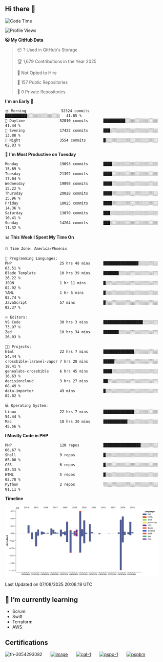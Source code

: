 ## Hi there 👋

<!--START_SECTION:waka-->
![Code Time](http://img.shields.io/badge/Code%20Time-11%2C515%20hrs%2041%20mins-blue)

![Profile Views](http://img.shields.io/badge/Profile%20Views-0-blue)

**🐱 My GitHub Data** 

> 📦 ? Used in GitHub's Storage 
 > 
> 🏆 1,679 Contributions in the Year 2025
 > 
> 🚫 Not Opted to Hire
 > 
> 📜 157 Public Repositories 
 > 
> 🔑 0 Private Repositories 
 > 
**I'm an Early 🐤** 

```text
🌞 Morning                52524 commits       ██████████░░░░░░░░░░░░░░░   41.85 % 
🌆 Daytime                52010 commits       ██████████░░░░░░░░░░░░░░░   41.44 % 
🌃 Evening                17422 commits       ███░░░░░░░░░░░░░░░░░░░░░░   13.88 % 
🌙 Night                  3554 commits        █░░░░░░░░░░░░░░░░░░░░░░░░   02.83 % 
```
📅 **I'm Most Productive on Tuesday** 

```text
Monday                   19693 commits       ████░░░░░░░░░░░░░░░░░░░░░   15.69 % 
Tuesday                  21392 commits       ████░░░░░░░░░░░░░░░░░░░░░   17.04 % 
Wednesday                19098 commits       ████░░░░░░░░░░░░░░░░░░░░░   15.22 % 
Thursday                 20028 commits       ████░░░░░░░░░░░░░░░░░░░░░   15.96 % 
Friday                   18025 commits       ████░░░░░░░░░░░░░░░░░░░░░   14.36 % 
Saturday                 13070 commits       ███░░░░░░░░░░░░░░░░░░░░░░   10.41 % 
Sunday                   14204 commits       ███░░░░░░░░░░░░░░░░░░░░░░   11.32 % 
```


📊 **This Week I Spent My Time On** 

```text
🕑︎ Time Zone: America/Phoenix

💬 Programming Languages: 
PHP                      25 hrs 48 mins      ████████████████░░░░░░░░░   63.51 % 
Blade Template           10 hrs 39 mins      ███████░░░░░░░░░░░░░░░░░░   26.22 % 
JSON                     1 hr 11 mins        █░░░░░░░░░░░░░░░░░░░░░░░░   02.92 % 
YAML                     1 hr 6 mins         █░░░░░░░░░░░░░░░░░░░░░░░░   02.74 % 
JavaScript               57 mins             █░░░░░░░░░░░░░░░░░░░░░░░░   02.37 % 

🔥 Editors: 
VS Code                  30 hrs 3 mins       ██████████████████░░░░░░░   73.97 % 
Zed                      10 hrs 34 mins      ███████░░░░░░░░░░░░░░░░░░   26.03 % 

🐱‍💻 Projects: 
html                     22 hrs 7 mins       ██████████████░░░░░░░░░░░   54.44 % 
crossbible-laravel-vapor 7 hrs 28 mins       █████░░░░░░░░░░░░░░░░░░░░   18.41 % 
genealabs-crossbible     6 hrs 45 mins       ████░░░░░░░░░░░░░░░░░░░░░   16.63 % 
decisioncloud            3 hrs 27 mins       ██░░░░░░░░░░░░░░░░░░░░░░░   08.49 % 
data-importer            49 mins             █░░░░░░░░░░░░░░░░░░░░░░░░   02.02 % 

💻 Operating System: 
Linux                    22 hrs 7 mins       ██████████████░░░░░░░░░░░   54.44 % 
Mac                      18 hrs 30 mins      ███████████░░░░░░░░░░░░░░   45.56 % 
```

**I Mostly Code in PHP** 

```text
PHP                      120 repos           █████████████████░░░░░░░░   66.67 % 
Shell                    9 repos             █░░░░░░░░░░░░░░░░░░░░░░░░   05.00 % 
CSS                      6 repos             █░░░░░░░░░░░░░░░░░░░░░░░░   03.33 % 
HTML                     5 repos             █░░░░░░░░░░░░░░░░░░░░░░░░   02.78 % 
Python                   2 repos             ░░░░░░░░░░░░░░░░░░░░░░░░░   01.11 % 
```



**Timeline**

![Lines of Code chart](https://raw.githubusercontent.com/mikebronner/mikebronner/master/assets/bar_graph.png)


 Last Updated on 07/08/2025 20:08:19 UTC
<!--END_SECTION:waka-->

<!--
**mikebronner/mikebronner** is a ✨ _special_ ✨ repository because its `README.md` (this file) appears on your GitHub profile.

Here are some ideas to get you started:

- 🔭 I’m currently working on ...
- 🌱 I’m currently learning ...
- 👯 I’m looking to collaborate on ...
- 🤔 I’m looking for help with ...
- 💬 Ask me about ...
- 📫 How to reach me: ...
- 😄 Pronouns: ...
- ⚡ Fun fact: ...
-->

## 🌱 I’m currently learning

- Scrum
- Swift
- Terraform
- AWS

## Certifications

![th-3054293082](https://user-images.githubusercontent.com/1791050/208267034-c5006f82-ae89-41eb-9478-7106c5aba070.jpg)
&nbsp;&nbsp;&nbsp;&nbsp;&nbsp;
[![image](https://images.credly.com/size/100x100/images/a2790314-008a-4c3d-9553-f5e84eb359ba/image.png)](https://www.credly.com/users/mike-bronner)
&nbsp;&nbsp;&nbsp;&nbsp;&nbsp;
[![pal-1](https://images.credly.com/size/100x100/images/78c772ee-6b3c-4348-ac66-58ac5a2cf581/image.png)](https://www.credly.com/users/mike-bronner)
&nbsp;&nbsp;&nbsp;&nbsp;&nbsp;
[![pspo-1](https://images.credly.com/size/100x100/images/591762c5-fae7-49c6-b326-e1756979928d/image.png)](https://www.credly.com/users/mike-bronner)
&nbsp;&nbsp;&nbsp;&nbsp;&nbsp;
[![pspbm](https://images.credly.com/size/100x100/images/55a21a78-59af-4294-810e-e4014e9ca1be/image.png)](https://www.credly.com/users/mike-bronner)
